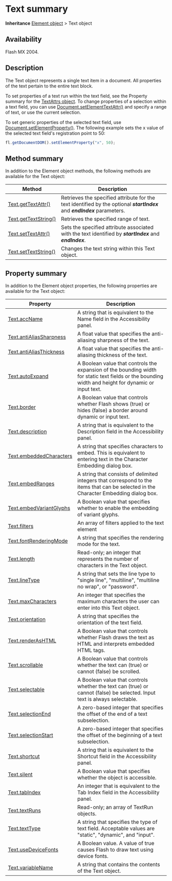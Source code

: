 # Text summary

**Inheritance** [Element object](../Element_object/Element_summary.md) > Text object

## Availability

Flash MX 2004.

## Description

The Text object represents a single text item in a document. All properties of the text pertain to the entire text block.

To set properties of a text run within the text field, see the Property summary for the [TextAttrs object](../TextAttrs_object/TextAttrs_summary.md). To change properties of a selection within a text field, you can use [Document.setElementTextAttr()](../Document_object/Document500.md) and specify a range of text, or use the current selection.

To set generic properties of the selected text field, use [Document.setElementProperty()](../Document_object/Document490.md). The following example sets the x value of the selected text field's registration point to 50:

```javascript
fl.getDocumentDOM().setElementProperty("x", 50);
```

## Method summary

In addition to the Element object methods, the following methods are available for the Text object:

| **Method** | **Description** |
| --- | --- |
| [Text.getTextAttr()](../Text_object/Text11.md) | Retrieves the specified attribute for the text identified by the optional ***startIndex*** and ***endIndex*** parameters. |
| [Text.getTextString()](../Text_object/Text12.md) | Retrieves the specified range of text. |
| [Text.setTextAttr()](../Text_object/Text22.md) | Sets the specified attribute associated with the text identified by ***startIndex*** and ***endIndex***. |
| [Text.setTextString()](../Text_object/Text23.md) | Changes the text string within this Text object. |

## Property summary

In addition to the Element object properties, the following properties are available for the Text object:

| **Property** | **Description** |
| --- | --- |
| [Text.accName](../Text_object/Text.md) | A string that is equivalent to the Name field in the Accessibility panel. |
| [Text.antiAliasSharpness](../Text_object/Text1.md) | A float value that specifies the anti-aliasing sharpness of the text. |
| [Text.antiAliasThickness](../Text_object/Text2.md) | A float value that specifies the anti-aliasing thickness of the text. |
| [Text.autoExpand](../Text_object/Text3.md) | A Boolean value that controls the expansion of the bounding width for static text fields or the bounding width and height for dynamic or input text. |
| [Text.border](../Text_object/Text4.md) | A Boolean value that controls whether Flash shows (true) or hides (false) a border around dynamic or input text. |
| [Text.description](../Text_object/Text5.md) | A string that is equivalent to the Description field in the Accessibility panel. |
| [Text.embeddedCharacters](../Text_object/Text6.md) | A string that specifies characters to embed. This is equivalent to entering text in the Character Embedding dialog box. |
| [Text.embedRanges](../Text_object/Text7.md) | A string that consists of delimited integers that correspond to the items that can be selected in the Character Embedding dialog box. |
| [Text.embedVariantGlyphs](../Text_object/Text8.md) | A Boolean value that specifies whether to enable the embedding of variant glyphs. |
| [Text.filters](../Text_object/Text9.md) | An array of filters applied to the text element |
| [Text.fontRenderingMode](../Text_object/Text10.md) | A string that specifies the rendering mode for the text. |
| [Text.length](../Text_object/Text13.md) | Read-only; an integer that represents the number of characters in the Text object. |
| [Text.lineType](../Text_object/Text14.md) | A string that sets the line type to "single line", "multiline", "multiline no wrap", or "password". |
| [Text.maxCharacters](../Text_object/Text15.md) | An integer that specifies the maximum characters the user can enter into this Text object. |
| [Text.orientation](../Text_object/Text16.md) | A string that specifies the orientation of the text field. |
| [Text.renderAsHTML](../Text_object/Text17.md) | A Boolean value that controls whether Flash draws the text as HTML and interprets embedded HTML tags. |
| [Text.scrollable](../Text_object/Text18.md) | A Boolean value that controls whether the text can (true) or cannot (false) be scrolled. |
| [Text.selectable](../Text_object/Text19.md) | A Boolean value that controls whether the text can (true) or cannot (false) be selected. Input text is always selectable. |
| [Text.selectionEnd](../Text_object/Text20.md) | A zero-based integer that specifies the offset of the end of a text subselection. |
| [Text.selectionStart](../Text_object/Text21.md) | A zero-based integer that specifies the offset of the beginning of a text subselection. |
| [Text.shortcut](../Text_object/Text24.md) | A string that is equivalent to the Shortcut field in the Accessibility panel. |
| [Text.silent](../Text_object/Text25.md) | A Boolean value that specifies whether the object is accessible. |
| [Text.tabIndex](../Text_object/Text26.md) | An integer that is equivalent to the Tab Index field in the Accessibility panel. |
| [Text.textRuns](../Text_object/Text27.md) | Read-only; an array of TextRun objects. |
| [Text.textType](../Text_object/Text28.md) | A string that specifies the type of text field. Acceptable values are "static", "dynamic", and "input". |
| [Text.useDeviceFonts](../Text_object/Text29.md) | A Boolean value. A value of true causes Flash to draw text using device fonts. |
| [Text.variableName](../Text_object/Text30.md) | A string that contains the contents of the Text object. |
